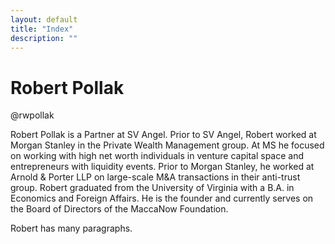 ```yaml
---
layout: default
title: "Index"
description: ""
---
```

Robert Pollak
===========
@rwpollak

Robert Pollak is a Partner at SV Angel. Prior to SV Angel, Robert worked at Morgan Stanley in the Private Wealth Management group. At MS he focused on working with high net worth individuals in venture capital space and entrepreneurs with liquidity events. Prior to Morgan Stanley, he worked at Arnold & Porter LLP on large-scale M&A transactions in their anti-trust group. Robert graduated from the University of Virginia with a B.A. in Economics and Foreign Affairs. He is the founder and currently serves on the Board of Directors of the MaccaNow Foundation.

Robert has many paragraphs.